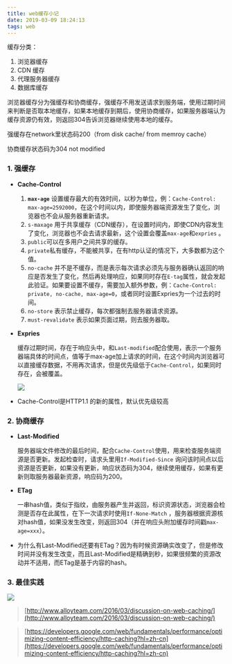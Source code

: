 ```yaml
---
title: web缓存小记
date: 2019-03-09 18:24:13
tags: web
---
```


缓存分类：

1. 浏览器缓存
2. CDN 缓存
3. 代理服务器缓存
4. 数据库缓存

浏览器缓存分为强缓存和协商缓存，强缓存不用发送请求到服务端，使用过期时间来判断是否取本地缓存，如果本地缓存到期后，使用协商缓存，如果服务器端认为缓存资源仍有效，则返回304告诉浏览器继续使用本地的缓存。

强缓存在network里状态码200（from disk cache/ from memroy cache）

协商缓存状态码为304 not modified

### 1. 强缓存

- **Cache-Control**
    1. **`max-age`** 设置缓存最大的有效时间，以秒为单位，例：`Cache-Control: max-age=2592000`，在这个时间以内，即使服务器端资源发生了变化，浏览器也不会从服务器重新请求。
    2. `s-maxage` 用于共享缓存（CDN缓存），在设置时间内，即使CDN内容发生了变化，浏览器也不会去请求最新，这个设置会覆盖`max-age`和`expries` 。
    3. `public`可以在多用户之间共享的缓存。
    4. `private`私有缓存，不能被共享，在有http认证的情况下，大多数都为这个值。
    5. `no-cache` 并不是不缓存，而是表示每次请求必须先与服务器确认返回的响应是否发生了变化，然后再处理响应，如果同时存在`E-tag`属性，就会发起此验证。如果要设置不缓存，需要加入额外参数，例：`Cache-Control: private, no-cache, max-age=0`，或者同时设置Expries为一个过去的时间。
    6. `no-store` 表示禁止缓存，每次都强制去服务器请求资源。
    7. `must-revalidate` 表示如果页面过期，则去服务器取。
- **Expries**

    缓存过期时间，存在于响应头中，和`Last-modified`配合使用，表示一个服务器端具体的时间点，值等于max-age加上请求的时间，在这个时间内浏览器可以直接缓存数据，不用再次请求，但是优先级低于`Cache-Control`，如果同时存在，会被覆盖。

    ![](https://s3.us-west-2.amazonaws.com/secure.notion-static.com/c09913cb-949c-4006-9b59-de00be0a6ac3/untitled?AWSAccessKeyId=ASIAT73L2G45ECIIVWNE&Expires=1552213598&Signature=7ttKzYJE4p%2FiU6RNDFno9OzOg4M%3D&response-content-disposition=filename%20%3D%22untitled%22&x-amz-security-token=FQoGZXIvYXdzELf%2F%2F%2F%2F%2F%2F%2F%2F%2F%2FwEaDL%2F3v9ikx%2BYwRiru%2FCK3AxYC3kKDKiXSEUaf4S5mIQhMc%2FitdhN%2F1TNUcGgrG0Bh5bhf8Ln2AH4qqUF%2By0jDL%2F9wwOb7EhTCce4CvixGC2EApdi53IrPSUmKVOgctksdJ2XsmHZAKxXthfMsBA6GF1J5u4YJ27uv%2BCEN0B915qF8BIHoJORYBEoJ8TASmbTU5awuP5i8oI3OcnoNUYaNZ2mNoUHyMJxwMVF4hNh%2F%2BDmFu6JvDzCM8zs435L21Y2mXao46wE%2FmItr224l2lFmdO0U3H5ZDHP7TgoIRU6iojpBFzXhFDX2k8TA5XwDntmtiQDkbjbS%2BVFZIiiNRMv26vFCeq7Izl4tKD6I9aCaOkF3G7vNEZuPrSmozDfPKiTp0ucURCabDulL%2BKUpsmDgtpE9tWpcuSaUm37NlsimolXOYP0V5qbymTQvSfF4qhOwrKIs6jSobN%2FjDRTGvVJpet12cgXddZzCEex8AN1pIgwsYRnmNMDH5N8pPkvwTboTiMaXxm043WYz835l6cgOGAPb9B04T9lbK0nZ3Xb8Q%2BN55c8F%2B9Qn80mP89en33dwduYt1KS02TkkU9LkssY%2F6y3ni62ERo8ovqeN5AU%3D)

- Cache-Control是HTTP1.1 的新的属性，默认优先级较高

### 2. 协商缓存

- **Last-Modified**

    服务器端文件修改的最后时间，配合`Cache-Control`使用，用来检查服务端资源是否更新。发起检查时，请求头里用`If-Modified-Since` 询问该时间点以后资源是否更新，如果没有更新，响应状态码为304，继续使用缓存，如果有更新则取服务器最新资源，响应码为200。

- **ETag**

    一串hash值，类似于指纹，由服务器产生并返回，标识资源状态，浏览器会检测是否存在此属性，在下一次请求时使用`If-None-Match` ，服务器根据资源核对hash值，如果没发生改变，则返回304（并在响应头附加缓存时间戳`max-age=xxx`）。

- 为什么有Last-Modified还要有ETag？因为有时候资源确实改变了，但是修改时间并没有发生改变，而且Last-Modified是精确到秒，如果很频繁的资源改动并不适用，而ETag是基于内容的hash。

### 3. 最佳实践

![](https://s3.us-west-2.amazonaws.com/secure.notion-static.com/eca9dc56-084b-4fbf-b4a2-2b800861142f/untitled?AWSAccessKeyId=ASIAT73L2G45FISWG66G&Expires=1552213632&Signature=6NW2kDyldadBcWN4f5tDVcJJ9zc%3D&response-content-disposition=filename%20%3D%22untitled%22&x-amz-security-token=FQoGZXIvYXdzELf%2F%2F%2F%2F%2F%2F%2F%2F%2F%2FwEaDIoAvE3%2BvrM8JHt0hSK3A%2Bhoo%2Bo7lF2NBNj4MCOv2q1H4FCseBz0D9SqNo6rIQmtR32gjzg%2B5VvXipOoLB8HFJMB7lEmYbHgegrrx4%2B5Z%2Fbv0WFHPAF9zQ99%2B1JSCAK1YeV44p7pmWJ5iiT5LkuY2OyoXL%2FRjGHT1Pe1QoxRCjrHl3LerdJv0bj2em6dQZvkQB1iohJx1iA%2B%2FViTLIH5B%2Bn%2BPaELXrxl5jwVNrBmreJ4ljHNincSIrTYnRh27EMI%2BCzYKgrV7z4%2FzI3rjB6PQAe8r13RpGdH9ooEbz%2Fb3X%2FU5iLqiVVkJQzR%2FHgmvKqMBsW4DwGtfKFECwNTYiVT9PUMB4SksmX6RRuS9oy8w8IN5s1K5%2F02KLyc6QnfiOwFfMo442ZlRTQEZqyhi%2Bin0Y%2BJ05cq05J657%2B6%2FzA8rwW6iw7XA6b1xkDx0Ewr0nlAPoqQUmrB5I72RgoV61FjYz%2FiZRzjXFbYLxCxOqE5d%2F2W%2B8z%2FrEbE37Z0BFeGxJfQKNte8zZ6ICMyB5ZVVZaVpWQQfygYH4xHXPo2jSRHdLE7bDS%2BM0sF2GbYuBpnF8IefU%2BFTo%2Fn6IKkbwOow3Yx2H2Iol%2FFHkgo2ayN5AU%3D)

> [http://www.alloyteam.com/2016/03/discussion-on-web-caching/](http://www.alloyteam.com/2016/03/discussion-on-web-caching/)

> [https://developers.google.com/web/fundamentals/performance/optimizing-content-efficiency/http-caching?hl=zh-cn](https://developers.google.com/web/fundamentals/performance/optimizing-content-efficiency/http-caching?hl=zh-cn)
